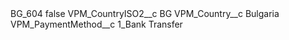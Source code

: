 <?xml version="1.0" encoding="UTF-8"?>
<CustomMetadata xmlns="http://soap.sforce.com/2006/04/metadata" xmlns:xsi="http://www.w3.org/2001/XMLSchema-instance" xmlns:xsd="http://www.w3.org/2001/XMLSchema">
    <label>BG_604</label>
    <protected>false</protected>
    <values>
        <field>VPM_CountryISO2__c</field>
        <value xsi:type="xsd:string">BG</value>
    </values>
    <values>
        <field>VPM_Country__c</field>
        <value xsi:type="xsd:string">Bulgaria</value>
    </values>
    <values>
        <field>VPM_PaymentMethod__c</field>
        <value xsi:type="xsd:string">1_Bank Transfer</value>
    </values>
</CustomMetadata>
